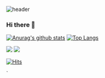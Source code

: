 ![header](https://capsule-render.vercel.app/api?type=slice&color=random&height=200&section=header&text=Dev-PunChi&fontSize=80&rotate=360&animation=scaleIn)

### Hi there 👋
[![Anurag's github stats](https://github-readme-stats.vercel.app/api?username=Dev-PunChi&show_icons=true&theme=gruvbox)](https://github.com/anuraghazra/github-readme-stats)
[![Top Langs](https://github-readme-stats.vercel.app/api/top-langs/?username=Dev-PunChi&layout=compact&langs_count=6&theme=gruvbox)](https://github.com/anuraghazra/github-readme-stats)

<a><img src="https://img.shields.io/badge/Python-3766AB??style=flat-square&logo=Python&logoColor=white"/></a>
<a><img src="https://img.shields.io/badge/Python-3766AB?style=flat-square&logo=C%20Sharp&logoColor=white"/></a>

[![Hits](https://hits.seeyoufarm.com/api/count/incr/badge.svg?url=https%3A%2F%2Fgithub.com%2FDev-PunChi&count_bg=%2379C83D&title_bg=%23555555&icon=&icon_color=%23E7E7E7&title=Hits&edge_flat=true)](https://hits.seeyoufarm.com)

<!--
<a href="https://github.com/anuraghazra/github-readme-stats">
  <img align="center" src="https://github-readme-stats.vercel.app/api/pin/?username=anuraghazra&repo=github-readme-stats" />
</a>
<a href="https://github.com/anuraghazra/convoychat">
  <img align="center" src="https://github-readme-stats.vercel.app/api/pin/?username=anuraghazra&repo=convoychat" />
</a>
-->
<!-- [![ReadMe Card](https://github-readme-stats.vercel.app/api/pin/?username=anuraghazra&repo=github-readme-stats)](https://github.com/anuraghazra/github-readme-stats) -->

<!--
**Dev-PunChi/Dev-PunChi** is a ✨ _special_ ✨ repository because its `README.md` (this file) appears on your GitHub profile.

Here are some ideas to get you started:

- 🔭 I’m currently working on ...
- 🌱 I’m currently learning ...
- 👯 I’m looking to collaborate on ...
- 🤔 I’m looking for help with ...
- 💬 Ask me about ...
- 📫 How to reach me: ...
- 😄 Pronouns: ...
- ⚡ Fun fact: ...
-->
`
